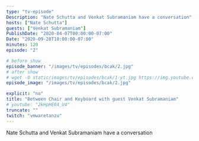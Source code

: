 ```yaml
---
type: "tv-episode"
Description: "Nate Schutta and Venkat Subramaniam have a conversation"
hosts: ["Nate Schutta"]
guests: ["Venkat Subramaniam"]
PublishDate: "2020-04-07T00:00:00-07:00"
Date: "2020-09-28T10:00:00-07:00"
minutes: 120
episode: "2"

# before show
episode_banner: "/images/tv/episodes/bcak/2.jpg"
# after show
# wget -O static/images/tv/episodes/bcak/1-yt.jpg https://img.youtube.com/vi/2kHpHE04_U4/mqdefault.jpg
episode_image: "/images/tv/episodes/bcak/2.jpg"

explicit: "no"
title: "Between Chair and Keyboard with guest Venkat Subramaniam"
# youtube: "2kHpHE04_U4"
truncate: ""
twitch: "vmwaretanzu"
---
```


Nate Schutta and Venkat Subramaniam have a conversation

